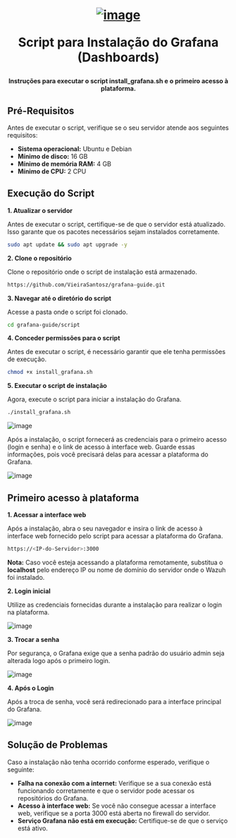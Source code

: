 <h1 align="center">

[![image](https://github.com/user-attachments/assets/012db8db-ae41-4a8e-b510-89886de09a2d)](https://grafana.com/)

Script para Instalação do Grafana (Dashboards)

</h1>

<h4 align="center">

Instruções para executar o script install_grafana.sh e o primeiro acesso à plataforma. 

</h4>

## Pré-Requisitos

Antes de executar o script, verifique se o seu servidor atende aos seguintes requisitos:

- **Sistema operacional:** Ubuntu e Debian
- **Mínimo de disco:** 16 GB
- **Mínimo de memória RAM:** 4 GB
- **Mínimo de CPU:** 2 CPU


## Execução do Script
**1. Atualizar o servidor**

Antes de executar o script, certifique-se de que o servidor está atualizado. Isso garante que os pacotes necessários sejam instalados corretamente.
```bash
sudo apt update && sudo apt upgrade -y
```

**2. Clone o repositório**

Clone o repositório onde o script de instalação está armazenado.
```bash
https://github.com/VieiraSantosz/grafana-guide.git
```

**3. Navegar até o diretório do script**

Acesse a pasta onde o script foi clonado.
```bash
cd grafana-guide/script
```

**4. Conceder permissões para o script**

Antes de executar o script, é necessário garantir que ele tenha permissões de execução.
```bash
chmod +x install_grafana.sh
```

**5. Executar o script de instalação**

Agora, execute o script para iniciar a instalação do Grafana.
```bash
./install_grafana.sh
```

![image](https://github.com/user-attachments/assets/44874870-fff5-4227-be50-5dc94942cc40)


Após a instalação, o script fornecerá as credenciais para o primeiro acesso (login e senha) e o link de acesso à interface web. Guarde essas informações, pois você precisará delas para acessar a plataforma do Grafana.

![image](https://github.com/user-attachments/assets/993d40c4-fbb7-4152-99bb-746590ae1ec8)



## Primeiro acesso à plataforma
**1. Acessar a interface web**

Após a instalação, abra o seu navegador e insira o link de acesso à interface web fornecido pelo script para acessar a plataforma do Grafana.
```bash
https://<IP-do-Servidor>:3000
```
**Nota:** Caso você esteja acessando a plataforma remotamente, substitua o **localhost** pelo endereço IP ou nome de domínio do servidor onde o Wazuh foi instalado.

**2. Login inicial**

Utilize as credenciais fornecidas durante a instalação para realizar o login na plataforma.

![image](https://github.com/user-attachments/assets/fa85656b-8335-4a6e-a53a-16b5514b56b6)

**3. Trocar a senha**

Por segurança, o Grafana exige que a senha padrão do usuário admin seja alterada logo após o primeiro login.

![image](https://github.com/user-attachments/assets/356056b6-8854-47cc-99be-6ca8de42c5f1)


**4. Após o Login**

Após a troca de senha, você será redirecionado para a interface principal do Grafana.

![image](https://github.com/user-attachments/assets/8388280c-41cf-42b7-90f3-ff09c2c37c2b)


## Solução de Problemas
Caso a instalação não tenha ocorrido conforme esperado, verifique o seguinte:

- **Falha na conexão com a internet:** Verifique se a sua conexão está funcionando corretamente e que o servidor pode acessar os repositórios do Grafana.
- **Acesso à interface web:** Se você não consegue acessar a interface web, verifique se a porta 3000 está aberta no firewall do servidor.
- **Serviço Grafana não está em execução:** Certifique-se de que o serviço está ativo.
